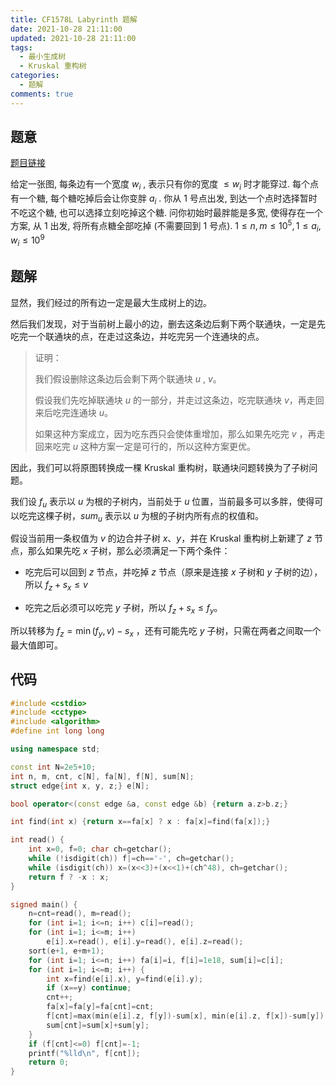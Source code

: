 ```yaml
---
title: CF1578L Labyrinth 题解
date: 2021-10-28 21:11:00
updated: 2021-10-28 21:11:00
tags:
  - 最小生成树
  - Kruskal 重构树
categories:
  - 题解
comments: true
---
```

## 题意

[题目链接](https://www.luogu.com.cn/problem/CF1578L)

给定一张图, 每条边有一个宽度 $w_i$ , 表示只有你的宽度 $\le w_i$ 时才能穿过. 每个点有一个糖, 每个糖吃掉后会让你变胖 $a_i$ . 你从 $1$ 号点出发, 到达一个点时选择暂时不吃这个糖, 也可以选择立刻吃掉这个糖. 问你初始时最胖能是多宽, 使得存在一个方案, 从 $1$ 出发, 将所有点糖全部吃掉 (不需要回到 $1$ 号点). $1\le n,m\le10^5,1\le a_i,w_i\le10^9$

## 题解

显然，我们经过的所有边一定是最大生成树上的边。

然后我们发现，对于当前树上最小的边，删去这条边后剩下两个联通块，一定是先吃完一个联通块的点，在走过这条边，并吃完另一个连通块的点。

> 证明：
>
> 我们假设删除这条边后会剩下两个联通块 $u$ , $v$。
>
> 假设我们先吃掉联通块 $u$ 的一部分，并走过这条边，吃完联通块 $v$，再走回来后吃完连通块 $u$。
>
> 如果这种方案成立，因为吃东西只会使体重增加，那么如果先吃完 $v$ ，再走回来吃完 $u$ 这种方案一定是可行的，所以这种方案更优。

因此，我们可以将原图转换成一棵 Kruskal 重构树，联通块问题转换为了子树问题。

我们设 $f_u$ 表示以 $u$ 为根的子树内，当前处于 $u$ 位置，当前最多可以多胖，使得可以吃完这棵子树，$sum_u$ 表示以 $u$ 为根的子树内所有点的权值和。

假设当前用一条权值为 $v$ 的边合并子树 $x$、$y$，并在 Kruskal 重构树上新建了 $z$ 节点，那么如果先吃 $x$ 子树，那么必须满足一下两个条件：

- 吃完后可以回到 $z$ 节点，并吃掉 $z$ 节点（原来是连接 $x$ 子树和 $y$ 子树的边），所以 $f_z+s_x\le v$

- 吃完之后必须可以吃完 $y$ 子树，所以 $f_z+s_x\le f_y$。

所以转移为 $f_z=\min(f_y,v)-s_x$ ，还有可能先吃 $y$ 子树，只需在两者之间取一个最大值即可。

## 代码

```c++
#include <cstdio>
#include <cctype>
#include <algorithm>
#define int long long

using namespace std;

const int N=2e5+10;
int n, m, cnt, c[N], fa[N], f[N], sum[N];
struct edge{int x, y, z;} e[N];

bool operator<(const edge &a, const edge &b) {return a.z>b.z;}

int find(int x) {return x==fa[x] ? x : fa[x]=find(fa[x]);}

int read() {
	int x=0, f=0; char ch=getchar();
	while (!isdigit(ch)) f|=ch=='-', ch=getchar();
	while (isdigit(ch)) x=(x<<3)+(x<<1)+(ch^48), ch=getchar();
	return f ? -x : x;
}

signed main() {
	n=cnt=read(), m=read();
	for (int i=1; i<=n; i++) c[i]=read();
	for (int i=1; i<=m; i++)
		e[i].x=read(), e[i].y=read(), e[i].z=read();
	sort(e+1, e+m+1);
	for (int i=1; i<=n; i++) fa[i]=i, f[i]=1e18, sum[i]=c[i];
	for (int i=1; i<=m; i++) {
		int x=find(e[i].x), y=find(e[i].y);
		if (x==y) continue;
		cnt++;
		fa[x]=fa[y]=fa[cnt]=cnt;
		f[cnt]=max(min(e[i].z, f[y])-sum[x], min(e[i].z, f[x])-sum[y]);
		sum[cnt]=sum[x]+sum[y];
	}
	if (f[cnt]<=0) f[cnt]=-1;
	printf("%lld\n", f[cnt]);
	return 0;
}
```
